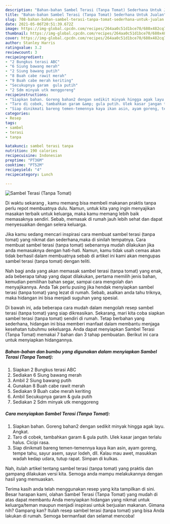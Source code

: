 ```yaml
---
description: "Bahan-bahan Sambel Terasi (Tanpa Tomat) Sederhana Untuk Jualan"
title: "Bahan-bahan Sambel Terasi (Tanpa Tomat) Sederhana Untuk Jualan"
slug: 708-bahan-bahan-sambel-terasi-tanpa-tomat-sederhana-untuk-jualan
date: 2021-05-06T20:51:39.672Z
image: https://img-global.cpcdn.com/recipes/264aa0c51d1bce70/680x482cq70/sambel-terasi-tanpa-tomat-foto-resep-utama.jpg
thumbnail: https://img-global.cpcdn.com/recipes/264aa0c51d1bce70/680x482cq70/sambel-terasi-tanpa-tomat-foto-resep-utama.jpg
cover: https://img-global.cpcdn.com/recipes/264aa0c51d1bce70/680x482cq70/sambel-terasi-tanpa-tomat-foto-resep-utama.jpg
author: Stanley Harris
ratingvalue: 3.2
reviewcount: 3
recipeingredient:
- "2 Bungkus terasi ABC"
- "6 Siung bawang merah"
- "2 Siung bawang putih"
- "8 Buah cabe rawit merah"
- "9 Buah cabe merah keriting"
- "Secukupnya garam  gula putih"
- "2 Sdm minyak utk menggoreng"
recipeinstructions:
- "Siapkan bahan. Goreng bahan2 dengan sedikit minyak hingga agak layu. Angkat."
- "Taro di cobek, tambahkan garam &amp; gula putih. Ulek kasar jangan terlalu halus. Cicipi rasa."
- "Siap dinikmati bareng temen-temennya kaya ikan asin, ayam goreng, tempe tahu, sayur asem, sayur lodeh, dll. Kalau mau awet, masukkan wadah kedap udara, tutup rapat. Simpan di kulkas."
categories:
- Resep
tags:
- sambel
- terasi
- tanpa

katakunci: sambel terasi tanpa 
nutrition: 190 calories
recipecuisine: Indonesian
preptime: "PT36M"
cooktime: "PT52M"
recipeyield: "4"
recipecategory: Lunch

---
```



![Sambel Terasi (Tanpa Tomat)](https://img-global.cpcdn.com/recipes/264aa0c51d1bce70/680x482cq70/sambel-terasi-tanpa-tomat-foto-resep-utama.jpg)

Di waktu  sekarang , kamu memang bisa membeli makanan praktis tanpa perlu repot membuatnya dulu. Namun, untuk kita yang ingin menyajikan masakan terbaik untuk keluarga, maka kamu memang lebih baik memasaknya sendiri. Sebab, memasak di rumah jauh lebih sehat dan dapat menyesuaikan dengan selera keluarga.

Jika kamu sedang mencari inspirasi cara membuat sambel terasi (tanpa tomat) yang nikmat dan sederhana,maka di sinilah tempatnya. Cara membuat sambel terasi (tanpa tomat)  sebenarnya mudah dilakukan jika anda memasaknya dengan hati-hati. Namun, kamu tidak usah cemas akan tidak berhasil dalam membuatnya 
sebab di artikel ini kami akan mengupas sambel terasi (tanpa tomat) dengan teliti.  



Nah bagi anda yang akan memasak sambel terasi (tanpa tomat) yang enak, ada beberapa tahap yang dapat dilakukan, pertama memilih jenis bahan, kemudian pemilihan bahan segar, sampai cara mengolah dan menyajikannya. Anda Tak perlu pusing jika hendak menyiapkan sambel terasi (tanpa tomat) yang lezat di rumah. Sebab, asalkan anda  tahu triknya, maka hidangan ini bisa menjadi suguhan yang spesial.

Di bawah ini, ada beberapa cara mudah dalam mengolah resep sambel terasi (tanpa tomat) yang siap dikreasikan. Sekarang, mari kita coba siapkan sambel terasi (tanpa tomat) sendiri di rumah. Tetap berbahan yang sederhana, hidangan ini bisa memberi manfaat dalam membantu menjaga kesehatan tubuhmu sekeluarga. Anda dapat menyiapkan Sambel Terasi (Tanpa Tomat) memakai 7 bahan dan 3 tahap pembuatan. Berikut ini cara untuk menyiapkan hidangannya.

<!--inarticleads1-->

##### Bahan-bahan dan bumbu yang digunakan dalam menyiapkan Sambel Terasi (Tanpa Tomat):

1. Siapkan 2 Bungkus terasi ABC
1. Sediakan 6 Siung bawang merah
1. Ambil 2 Siung bawang putih
1. Gunakan 8 Buah cabe rawit merah
1. Sediakan 9 Buah cabe merah keriting
1. Ambil Secukupnya garam &amp; gula putih
1. Sediakan 2 Sdm minyak utk menggoreng




<!--inarticleads2-->

##### Cara menyiapkan Sambel Terasi (Tanpa Tomat):

1. Siapkan bahan. Goreng bahan2 dengan sedikit minyak hingga agak layu. Angkat.
1. Taro di cobek, tambahkan garam &amp; gula putih. Ulek kasar jangan terlalu halus. Cicipi rasa.
1. Siap dinikmati bareng temen-temennya kaya ikan asin, ayam goreng, tempe tahu, sayur asem, sayur lodeh, dll. Kalau mau awet, masukkan wadah kedap udara, tutup rapat. Simpan di kulkas.




Nah, itulah artikel tentang  sambel terasi (tanpa tomat)  yang praktis dan gampang dilakukan versi kita. Semoga anda mampu melakukannya dengan hasil yang memuaskan. 

Terima kasih anda telah menggunakan resep yang kita tampilkan di sini. Besar harapan kami, olahan  Sambel Terasi (Tanpa Tomat) yang mudah di atas dapat membantu Anda menyiapkan hidangan yang nikmat untuk keluarga/teman maupun menjadi inspirasi untuk berjualan makanan. Gimana nih? Gampang kan? Itulah resep sambel terasi (tanpa tomat) yang bisa Anda lakukan di rumah. Semoga bermanfaat dan selamat mencoba!

